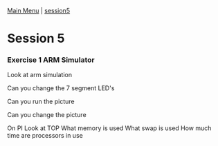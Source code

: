 [Main Menu](../../sessions/README.md) | [session5](../session5/) 

# Session 5

### Exercise 1 ARM Simulator



Look at arm simulation

Can you change the 7 segment LED's

Can you run the picture 

Can you change the picture

On PI
Look at TOP
What memory is used
What swap is used
How much time are processors in use 